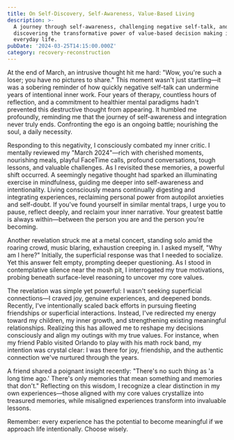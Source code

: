 ```yaml
---
title: On Self-Discovery, Self-Awareness, Value-Based Living
description: >-
  A journey through self-awareness, challenging negative self-talk, and
  discovering the transformative power of value-based decision making in
  everyday life.
pubDate: '2024-03-25T14:15:00.000Z'
category: recovery-reconstruction
---
```


At the end of March, an intrusive thought hit me hard: "Wow, you're such a loser; you have no pictures to share." This moment wasn't just startling—it was a sobering reminder of how quickly negative self-talk can undermine years of intentional inner work. Four years of therapy, countless hours of reflection, and a commitment to healthier mental paradigms hadn't prevented this destructive thought from appearing. It humbled me profoundly, reminding me that the journey of self-awareness and integration never truly ends. Confronting the ego is an ongoing battle; nourishing the soul, a daily necessity.

Responding to this negativity, I consciously combated my inner critic. I mentally reviewed my "March 2024"—rich with cherished moments, nourishing meals, playful FaceTime calls, profound conversations, tough lessons, and valuable challenges. As I revisited these memories, a powerful shift occurred. A seemingly negative thought had sparked an illuminating exercise in mindfulness, guiding me deeper into self-awareness and intentionality. Living consciously means continually digesting and integrating experiences, reclaiming personal power from autopilot anxieties and self-doubt. If you've found yourself in similar mental traps, I urge you to pause, reflect deeply, and reclaim your inner narrative. Your greatest battle is always within—between the person you are and the person you're becoming.

Another revelation struck me at a metal concert, standing solo amid the roaring crowd, music blaring, exhaustion creeping in. I asked myself, "Why am I here?" Initially, the superficial response was that I needed to socialize. Yet this answer felt empty, prompting deeper questioning. As I stood in contemplative silence near the mosh pit, I interrogated my true motivations, probing beneath surface-level reasoning to uncover my core values.

The revelation was simple yet powerful: I wasn't seeking superficial connections—I craved joy, genuine experiences, and deepened bonds. Recently, I've intentionally scaled back efforts in pursuing fleeting friendships or superficial interactions. Instead, I've redirected my energy toward my children, my inner growth, and strengthening existing meaningful relationships. Realizing this has allowed me to reshape my decisions consciously and align my outings with my true values. For instance, when my friend Pablo visited Orlando to play with his math rock band, my intention was crystal clear: I was there for joy, friendship, and the authentic connection we've nurtured through the years.

A friend shared a poignant insight recently: "There's no such thing as 'a long time ago.' There's only memories that mean something and memories that don't." Reflecting on this wisdom, I recognize a clear distinction in my own experiences—those aligned with my core values crystallize into treasured memories, while misaligned experiences transform into invaluable lessons.

Remember: every experience has the potential to become meaningful if we approach life intentionally. Choose wisely.
